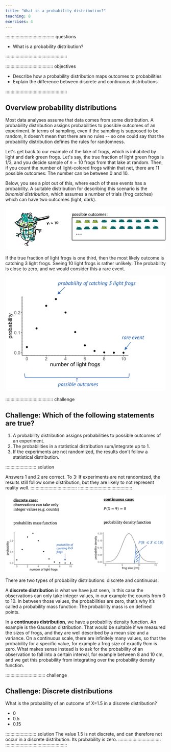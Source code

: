 ```yaml
---
title: "What is a probability distribution?"
teaching: 8
exercises: 4
---
```


:::::::::::::::::::::::::::::::::::::: questions 

- What is a probability distribution?

::::::::::::::::::::::::::::::::::::::::::::::::

::::::::::::::::::::::::::::::::::::: objectives

- Describe how a probability distribution maps outcomes to probabilities
- Explain the difference between discrete and continuous distributions

::::::::::::::::::::::::::::::::::::::::::::::::

## Overview probability distributions

Most data analyses assume that data comes from some distribution. A probability distribution assigns probabilities to possible outcomes of an experiment. In terms of sampling, even if the sampling is supposed to be random, it doesn't mean that there are no rules -- so one could say that the probability distribution defines the rules for randomness.  

Let's get back to our example of the lake of frogs, which is inhabited by light and dark green frogs. Let's say, the true fraction of light green frogs is $1/3$, and you decide sample of $n=10$ frogs from that lake at random.
Then, if you count the number of light-colored frogs within that net, there are 11 possible outcomes: The number can be between 0 and 10.


Below, you see a plot out of this, where each of these events has a probability. A suitable distribution for describing this scenario is the *binomial distribution*, which assumes a number of trials (frog catches) which can have two outcomes (light, dark).

<p align="center">
<img src="fig/sampling-frogs-2.png" width="500"/>
</p>


If the true fraction of light frogs is one third, then the most likely outcome is catching 3 light frogs. Seeing 10 light frogs is rather unlikely: The probability is close to zero, and we would consider this a rare event. 

<p align="center">
<img src="fig/sampling-frogs-3.png" width="500"/>
</p>




::::::::::::::::::::::::::::::::::::: challenge 
## Challenge: Which of the following statements are true?  

1. A probability distribution assigns probabilities to possible outcomes of an experiment.  
2. The probabilities in a statistical distribution sum/integrate up to 1.  
3. If the experiments are not randomized, the results don't follow a statistical distribution.  

:::::::::::::::::::::::: solution 

Answers 1 and 2 are correct. To 3: If experiments are not randomized, the results still follow some distribution, but they are likely to not represent reality well.
::::::::::::::::::::::::::::::::::::
::::::::::::::::::::::::::::::::::::::::::


<p align="center">
<img src="fig/distributions-1.png" width="800"/>
</p>


There are two types of probability distributions: discrete and continuous.

A **discrete distribution** is what we have just seen, in this case the observations can only take integer values, in our example the counts from 0 to 10. In between those values, the probabilities are zero, that’s why it’s called a probability mass function: The probability mass is on defined points.

In a **continuous distribution**, we have a probability density function. An example is the Gaussian distribution. That would be suitable if we measured the sizes of frogs, and they are well described by a mean size and a variance. On a continuous scale, there are infinitely many values, so that the probability for a specific value, for example a frog size of exactly 9cm is zero. 
What makes sense instead is to ask for the probability of an observation to fall into a certain interval, for example between 8 and 10 cm, and we get this probability from integrating over the probability density function.


::::::::::::::::::::::::::::::: challenge
## Challenge: Discrete distributions

What is the probability of an outcome of X=1.5 in a discrete distribution?

- 0 
- 0.5 
- 0.15 

:::::::::::::::::::::::: solution 
The value $1.5$ is not discrete, and can therefore not occur in a discrete distribution. Its probability is zero. 
:::::::::::::::::::::::::::::::::
::::::::::::::::::::::::::::::::::::::::::::::::

